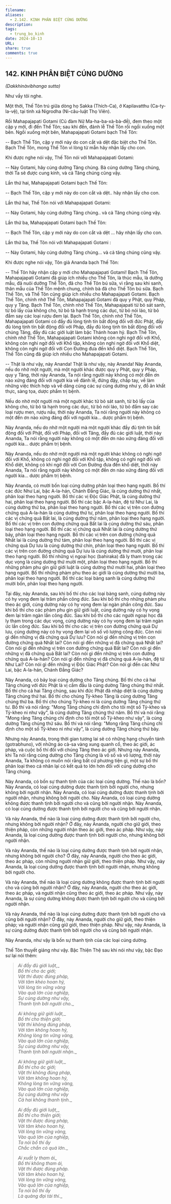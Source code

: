 ```yaml
---
filename: 
aliases:
  - 2.142. KINH PHÂN BIỆT CÚNG DƯỜNG
description: 
tags:
  - trung_bo_kinh
date: 2024-10-13
URL: 
share: true
comments: true
---
```

## 142. KINH PHÂN BIỆT CÚNG DƯỜNG  
_(Dakkhinàvibhanga sutta)_

Như vầy tôi nghe.

Một thời, Thế Tôn trú giữa dòng họ Sakka (Thích-Ca), ở Kapilavatthu (Ca-ty-la-vệ), tại tinh xá Nigrodha (Ni-câu-luật Thọ Viên).

Rồi Mahapajapati Gotami (Củ đàm Nữ Ma-ha-ba-xà-bà-đề), đem theo một cặp y mới, đi đến Thế Tôn; sau khi đến, đảnh lễ Thế Tôn rồi ngồi xuống một bên. Ngồi xuống một bên, Mahapajapati Gotami bạch Thế Tôn:

-- Bạch Thế Tôn, cặp y mới này do con cắt và dệt đặc biệt cho Thế Tôn. Bạch Thế Tôn, mong Thế Tôn vì lòng từ mẫn hãy nhận lấy cho con.

Khi được nghe nói vậy, Thế Tôn nói với Mahapajapati Gotami:

-- Này Gotami, hãy cúng dường Tăng chúng. Bà cúng dường Tăng chúng, thời Ta sẽ được cung kính, và cả Tăng chúng cũng vậy.

Lần thứ hai, Mahapajapati Gotami bạch Thế Tôn:

-- Bạch Thế Tôn, cặp y mới này do con cắt và dệt.. hãy nhận lấy cho con.

Lần thứ hai, Thế Tôn nói với Mahapajapati Gotami:

-- Này Gotami, hãy cúng dường Tăng chúng.. và cả Tăng chúng cũng vậy.

Lần thứ ba, Mahapajapati Gotami bạch Thế Tôn:

-- Bạch Thế Tôn, cặp y mới này do con cắt và dệt ... hãy nhận lấy cho con.

Lần thứ ba, Thế Tôn nói với Mahapajapati Gotami :

-- Này Gotami, hãy cúng dường Tăng chúng... và cả tăng chúng cũng vậy.

Khi được nghe nói vậy, Tôn giả Ananda bạch Thế Tôn:

-- Thế Tôn hãy nhận cặp y mới cho Mahapajapati Gotami! Bạch Thế Tôn, Mahapajapati Gotami đã giúp ích nhiều cho Thế Tôn, là thúc mẫu, là dưỡng mẫu, đã nuôi dưỡng Thế Tôn, đã cho Thế Tôn bú sữa, vì rằng sau khi sanh, thân mẫu của Thế Tôn mệnh chung, chính bà đã cho Thế Tôn bú sữa. Bạch Thế Tôn, và Thế Tôn cũng giúp ích nhiều cho Mahapajapati Gotami. Bạch Thế Tôn, chính nhờ Thế Tôn, Mahapajapati Gotami đã quy y Phật, quy Pháp, quy y Tăng. Bạch Thế Tôn, chính nhờ Thế Tôn, Mahapajapati từ bỏ sát sanh, từ bỏ lấy của không cho, từ bỏ tà hạnh trong các dục, từ bỏ nói láo, từ bỏ đắm say các loại rượu đem lại. Bạch Thế Tôn, chính nhờ Thế Tôn, Mahapajapati Gotami có đầy đủ lòng tịnh tín bất động đối với đức Phật, đầy đủ lòng tịnh tín bất động đối với Pháp, đầy đủ lòng tịnh tín bất động đối với chúng Tăng, đầy đủ các giới luật làm bậc Thánh hoan hỷ. Bạch Thế Tôn, chính nhờ Thế Tôn, Mahapajapati Gotami không còn nghi ngờ đối với Khổ, không còn nghi ngờ đối với Khổ tập, không còn nghi ngờ đối với Khổ diệt, không còn nghi ngờ đối với Con Ðường đưa đến khổ diệt. Bạch Thế Tôn, Thế Tôn cũng đã giúp ích nhiều cho Mahapajapati Gotami.

-- Thật là như vậy, này Ananda! Thật là như vậy, này Ananda! Này Ananda, nếu do nhờ một người, mà một người khác được quy y Phật, quy y Pháp, quy y Tăng, thời này Ananda, Ta nói rằng người này không có một đền ơn nào xứng đáng đối với người kia về đảnh lễ, đứng đậy, chấp tay, về làm những việc thích hợp và về dâng cúng các sự cúng dường như y, đồ ăn khất thực, sàng tọa, dược phẩm trị bệnh.

Nếu do nhờ một người mà một người khác từ bỏ sát sanh, từ bỏ lấy của không cho, từ bỏ tà hạnh trong các dục, từ bỏ nói láo, từ bỏ đắm say các loại rượu men, rượu nấu, thời này Ananda, Ta nói rằng người này không có một đền ơn nào xứng đáng đối với người kia... dược phẩm trị bệnh.

Này Ananda, nếu do nhờ một người mà một người khác đầy đủ tịnh tín bất động đối với Phật, đối với Pháp, đối với Tăng, đầy đủ các giới luật, thời này Ananda, Ta nói rằng người này không có một đền ơn nào xứng đáng đối với người kia... dược phẩm trị bệnh.

Này Ananda, nếu do nhờ một người mà một người khác không có nghi ngờ đối với Khổ, không có nghi ngờ đối với Khổ tập, không có nghi ngờ đối với Khổ diệt, không có khi ngờ đối với Con Ðường đưa đến khổ diệt, thời này Ananda, Ta nói rằng người này không có một đền ơn nào xứng đáng đối với người kia... dược phẩm trị bệnh.

Này Ananda, có mười bốn loại cúng dường phân loại theo hạng người. Bố thí các đức Như Lai, bậc A-la-hán, Chánh Ðẳng Giác, là cúng dường thứ nhất, phân loại theo hạng người. Bố thí các vị Ðộc Giác Phật, là cúng dường thứ hai, phân loại theo hạng người. Bố thí các bậc A-la-hán, đệ tử Như Lai, là cúng dường thứ ba, phân loại theo hạng người. Bố thí các vị trên con đường chứng quả A-la-hán là cúng dường thứ tư, phân loại theo hạng người. Bố thí các vị chứng quả Bất lai, là cúng dường thứ năm, phân loại theo hạng người. Bố thí các vị trên con đường chứng quả Bất lai là cúng dường thứ sáu, phân loại theo hạng người. Bố thí các vị chứng quả Nhất lai là cúng dường thứ bảy, phân loại theo hạng người. Bố thí các vị trên con đường chứng quả Nhất lai là cúng dường thứ tám, phân loại theo hạng người. Bố thí các vị chứng quả Dự lưu là cúng dường thứ chín, phân loại theo hạng người. Bố thí các vị trên con đường chứng quả Dự lưu là cúng dường thứ mười, phân loại theo hạng người. Bố thí những vị ngoại học (bahiraka) đã ly tham trong các dục vọng là cúng dường thứ mười một, phân loại theo hạng người. Bố thí những phàm phu gìn giữ giới luật là cúng dường thứ mười hai, phân loại theo hạng người. Bố thí những phàm phu theo ác giới là cúng dường thứ mười ba, phân loại theo hạng người. Bố thí các loại bàng sanh là cúng dường thứ mười bốn, phân loại theo hạng người.

Tại đây, này Ananda, sau khi bố thí cho các loại bàng sanh, cúng dường này có hy vọng đem lại trăm phần công đức. Sau khi bố thí cho những phàm phu theo ác giới, cúng dường này có hy vọng đem lại ngàn phần công đức. Sau khi bố thí cho các phàm phu gìn giữ giới luật, cúng dường này có hy vọng đem lại trăm ngàn lần công đức. Sau khi bố thí cho các người ngoại học đã ly tham trong các dục vọng, cúng dường này có hy vọng đem lại trăm ngàn ức lần công đức. Sau khi bố thí cho các vị trên con đường chứng quả Dự lưu, cúng dường này có hy vọng đem lại vô số vô lượng công đức. Còn nói gì đến những vị đã chứng quả Dự lưu? Còn nói gì đến những vị trên con đường chứng quả Nhất lai? Còn nói gì đến những vị đã chứng quả Nhất lai? Còn nói gì đến những vị trên con đường chứng quả Bất lai? Còn nói gì đến những vị đã chứng quả Bất lai? Còn nói gì đến những vị trên con đường chứng quả A-la-hán? Còn nói gì đến những vị đã chứng quả A-la-hán, đệ tử Như Lai? Còn nói gì đến những vị Ðộc Giác Phật? Còn nói gì đến các Như Lai, bậc A-la-hán, Chánh Ðẳng Giác?

Này Ananda, có bảy loại cúng dường cho Tăng chúng. Bố thí cho cả hai Tăng chúng với đức Phật là vị cầm đầu là cúng dường Tăng chúng thứ nhất. Bố thí cho cả hai Tăng chúng, sau khi đức Phật đã nhập diệt là cúng dường Tăng chúng thứ hai. Bố thí cho chúng Tỷ-kheo Tăng là cúng dường Tăng chúng thứ ba. Bố thí cho chúng Tỷ-kheo ni là cúng dường Tăng chúng thứ tư. Bố thí và nói rằng: "Mong Tăng chúng chỉ định cho tôi một số Tỷ-kheo và Tỷ-kheo ni như vậy", là cúng dường Tăng chúng thứ năm. Bố thí và nói rằng: "Mong rằng Tăng chúng chỉ định cho tôi một số Tỷ-kheo như vậy", là cúng dường Tăng chúng thứ sáu. Bố thí và nói rằng: "Mong rằng Tăng chúng chỉ định cho một số Tỷ-kheo ni như vậy", là cúng dường Tăng chúng thứ bảy.

Nhưng này Ananda, trong thời gian tương lai sẽ có những hạng chuyển tánh (gotrabhuno), với những áo cà-sa vàng xung quanh cổ, theo ác giới, ác pháp, và cuộc bố thí đối với chúng Tăng theo ác giới. Nhưng này Ananda, khi Ta nói rằng cúng dường cho Tăng chúng là vô số và vô lượng, thời này Ananda, Ta không có muốn nói rằng bất cứ phương tiện gì, một sự bố thí phân loại theo cá nhân lại có kết quả to lớn hơn đối với cúng dường cho Tăng chúng.

Này Ananda, có bốn sự thanh tịnh của các loại cúng dường. Thế nào là bốn? Này Ananda, có loại cúng dường được thanh tịnh bởi người cho, nhưng không bởi người nhận. Này Ananda, có loại cúng dường được thanh tịnh bởi người nhận, nhưng không bởi người cho. Này Ananda, có loại cúng dường không được thanh tịnh bởi người cho và cũng bởi người nhận. Này Ananda, có loại cúng dường được thanh tịnh bởi người cho và cũng bởi người nhận.

Và này Ananda, thế nào là loại cúng dường được thanh tịnh bởi người cho, nhưng không bởi người nhận? Ở đây, này Ananda, người cho giữ giới, theo thiện pháp, còn những người nhận theo ác giới, theo ác pháp. Như vậy, này Ananda, là loại cúng dường được thanh tịnh bởi người cho, nhưng không bởi người nhận.

Và này Ananda, thế nào là loại cúng dường được thanh tịnh bởi người nhận, nhưng không bởi người cho? Ở đây, này Ananda, người cho theo ác giới, theo ác pháp, còn những người nhận giữ giới, theo thiện pháp. Như vậy, này Ananda, là loại cúng dường được thanh tịnh bởi người nhận, nhưng không bởi người cho.

Và này Ananda, thế nào là loại cúng dường không được thanh tịnh bởi người cho và cũng bởi người nhận? Ở đây, này Ananda, người cho theo ác giới, theo ác pháp, và người nhận cũng theo ác giới, theo ác pháp. Như vậy, này Ananda, là sự cúng dường không được thanh tịnh bởi người cho và cũng bởi người nhận.

Và này Ananda, thế nào là loại cúng dường được thanh tịnh bởi người cho và cũng bởi người nhận? Ở đây, này Ananda, người cho giữ giới, theo thiện pháp; và người nhận cũng giữ giới, theo thiện pháp. Như vậy, này Ananda, là sự cúng dường được thanh tịnh bởi người cho và cũng bởi người nhận.

Này Ananda, như vậy là bốn sự thanh tịnh của các loại cúng dường.

Thế Tôn thuyết giảng như vậy. Bậc Thiện Thệ sau khi nói như vậy, bậc Ðạo sư lại nói thêm:

> _Ai đầy đủ giới luật,__  
> _Bố thí cho ác giới;_  
> _Vật thí được đúng pháp,_  
> _Với tâm khéo hoan hỷ,_  
> _Với lòng tin vững vàng_  
> _Vào quả lớn của nghiệp,_  
> _Sự cúng dường như vậy,_  
> _Thanh tịnh bởi người cho.__
> 
> _Ai không giữ giới luật,__  
> _Bố thí cho thiện giới;_  
> _Vật thí không đúng pháp,_  
> _Với tâm không hoan hỷ,_  
> _Không lòng tin vững vàng,_  
> _Vào quả lớn của nghiệp,_  
> _Sự cúng dường như vậy,_  
> _Thanh tịnh bởi người nhận.__
> 
> _Ai không giữ giới luật,__  
> _Bố thí cho ác giới;_  
> _Vật thí không đúng pháp,_  
> _Với tâm không hoan hỷ,_  
> _Không lòng tin vững vàng,_  
> _Vào quả lớn của nghiệp,_  
> _Sự cúng dường như vậy_  
> _Cả hai không thanh tịnh.__
> 
> _Ai đầy đủ giới luật,__  
> _Bố thí cho thiện giới;_  
> _Vật thí được đúng pháp,_  
> _Với tâm khéo hoan hỷ,_  
> _Với lòng tin vững vàng,_  
> _Vào quả lớn của nghiệp,_  
> _Ta nói bố thí ấy_  
> _Chắc chắn có quả lớn.__
> 
> _Ai xuất ly tham ái__  
> _Bố thí không tham ái,_  
> _Vật thí được đúng pháp._  
> _Với tâm khéo hoan hỷ,_  
> _Với lòng tin vững vàng,_  
> _Vào quả lớn của nghiệp,_  
> _Ta nói bố thí ấy_  
> _Là quảng đại tài thí.__